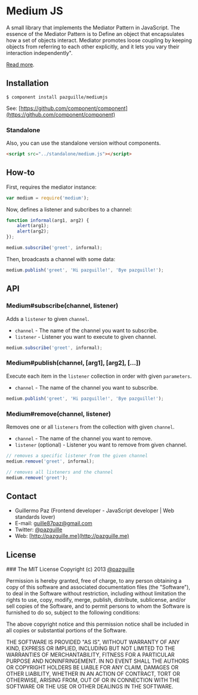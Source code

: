 # Medium JS

A small library that implements the Mediator Pattern in JavaScript. The essence of the Mediator Pattern is to Define an object that encapsulates how a set of objects interact. Mediator promotes loose coupling by keeping objects from referring to each other explicitly, and it lets you vary their interaction independently".

[Read more](http://en.wikipedia.org/wiki/Mediator_pattern).

## Installation

    $ component install pazguille/mediumjs

See: [https://github.com/component/component](https://github.com/component/component)

### Standalone
Also, you can use the standalone version without components.
```html
<script src="../standalone/medium.js"></script>
```

## How-to

First, requires the mediator instance:
```js
var medium = require('medium');
```

Now, defines a listener and subcribes to a channel:
```js
function informal(arg1, arg2) {
    alert(arg1);
    alert(arg2);
});

medium.subscribe('greet', informal);
```

Then, broadcasts a channel with some data:
```js
medium.publish('greet', 'Hi pazguille!', 'Bye pazguille!');
```

## API

### Medium#subscribe(channel, listener)
Adds a `listener` to given `channel`.
- `channel` - The name of the channel you want to subscribe.
- `listener` - Listener you want to execute to given channel.

```js
medium.subscribe('greet', informal);
```

### Medium#publish(channel, [arg1], [arg2], [...])
Execute each item in the `listener` collection in order with given `parameters`.
- `channel` - The name of the channel you want to subscribe.

```js
medium.publish('greet', 'Hi pazguille!', 'Bye pazguille!');
```

### Medium#remove(channel, listener)
Removes one or all `listeners` from the collection with given `channel`.
- `channel` - The name of the channel you want to remove.
- `listener` (optional) - Listener you want to remove from given channel.

```js
// removes a specific listener from the given channel
medium.remove('greet', informal);

// removes all listeners and the channel
medium.remove('greet');
```

## Contact
- Guillermo Paz (Frontend developer - JavaScript developer | Web standards lover)
- E-mail: [guille87paz@gmail.com](mailto:guille87paz@gmail.com)
- Twitter: [@pazguille](http://twitter.com/pazguille)
- Web: [http://pazguille.me](http://pazguille.me)

## License
### The MIT License
Copyright (c) 2013 [@pazguille](http://twitter.com/pazguille)

Permission is hereby granted, free of charge, to any person obtaining a copy
of this software and associated documentation files (the "Software"), to deal
in the Software without restriction, including without limitation the rights
to use, copy, modify, merge, publish, distribute, sublicense, and/or sell
copies of the Software, and to permit persons to whom the Software is
furnished to do so, subject to the following conditions:

The above copyright notice and this permission notice shall be included in
all copies or substantial portions of the Software.

THE SOFTWARE IS PROVIDED "AS IS", WITHOUT WARRANTY OF ANY KIND, EXPRESS OR
IMPLIED, INCLUDING BUT NOT LIMITED TO THE WARRANTIES OF MERCHANTABILITY,
FITNESS FOR A PARTICULAR PURPOSE AND NONINFRINGEMENT. IN NO EVENT SHALL THE
AUTHORS OR COPYRIGHT HOLDERS BE LIABLE FOR ANY CLAIM, DAMAGES OR OTHER
LIABILITY, WHETHER IN AN ACTION OF CONTRACT, TORT OR OTHERWISE, ARISING FROM,
OUT OF OR IN CONNECTION WITH THE SOFTWARE OR THE USE OR OTHER DEALINGS IN
THE SOFTWARE.